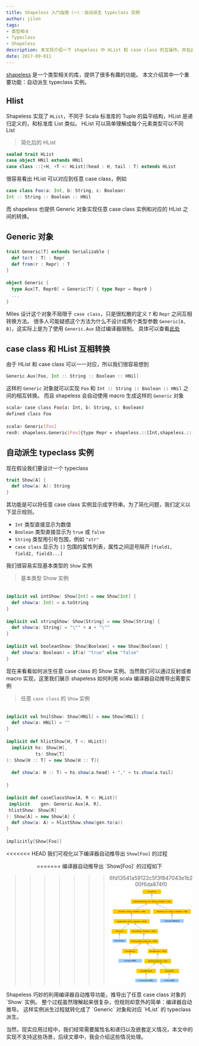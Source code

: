 ```yaml
---
title: Shapeless 入门指南（一）：自动派生 typeclass 实例
author: jilen
tags:
- 类型相关
- Typeclass
- Shapeless
description: 本文将介绍一下 shapeless 中 HList 和 case class 的互操作，并在此基础上阐述自动派生 typeclass 实例的功能。
date: 2017-09-011
---
```


[shapeless](https://github.com/milessabin/shapeless) 是一个类型相关的库，提供了很多有趣的功能。
本文介绍其中一个重要功能：自动派生 typeclass 实例。

## Hlist
Shapeless 实现了 `HList`，不同于 Scala 标准库的 Tuple 的扁平结构，HList 是递归定义的，和标准库 List 类似。
HList 可以简单理解成每个元素类型可以不同 List

> 简化后的 HList

```scala
sealed trait HList
case object HNil extends HNil
case class ::[+H, +T <: HList](head : H, tail : T) extends HList
```

很容易看出 HList 可以对应到任意 case class，例如
```scala
case class Foo(a: Int, b: String, c: Boolean)
Int :: String :: Boolean :: HNil
```

而 shapeless 也提供 Generic 对象实现任意 case class 实例和对应的 HList 之间的转换。

## Generic 对象

```scala
trait Generic[T] extends Serializable {
  def to(t : T) : Repr
  def from(r : Repr) : T
}

object Generic {
  type Aux[T, Repr0] = Generic[T] { type Repr = Repr0 }
  ...
}
```

Miles 设计这个对象不局限于 `case class`，只是很松散的定义 `T` 和 `Repr` 之间互相转换方法。
很多人可能疑惑这个方法为什么不设计成两个类型参数 `Generic[A, B]`，这实际上是为了使用 `Generic.Aux` 绕过编译器限制。
具体可以查看[此处](http://gigiigig.github.io/posts/2015/09/13/aux-pattern.html)

## case class 和 HList 互相转换

由于 HList 和 case class 可以一一对应，所以我们很容易想到
```scala
Generic.Aux[Foo, Int :: String :: Boolean :: HNil]
```
这样的 `Generic` 对象就可以实现 `Foo` 和 `Int :: String :: Boolean :: HNil` 之间的相互转换。
而且 shapeless 会自动使用 macro 生成这样的 `Generic` 对象

```bash
scala> case class Foo(a: Int, b: String, c: Boolean)
defined class Foo

scala> Generic[Foo]
res0: shapeless.Generic[Foo]{type Repr = shapeless.::[Int,shapeless.::[String,shapeless.::[Boolean,shapeless.HNil]]]} = anon$macro$4$1@42db6e8e

```


## 自动派生 typeclass 实例

现在假设我们要设计一个 typeclass

```scala
trait Show[A] {
  def show(a: A): String
}
```

其功能是可以将任意 case class 实例显示成字符串。为了简化问题，我们定义以下显示规则。

+ `Int` 类型直接显示为数值
+ `Boolean` 类型直接显示为 `true` 或 `false`
+ `String` 类型用引号包围，例如 `"str"`
+ `case class` 显示为 `[]` 包围的属性列表，属性之间逗号隔开 `[field1, field2, field3...]`

我们很容易实现基本类型的 `Show` 实例

> 基本类型 Show 实例

```scala

implicit val intShow: Show[Int] = new Show[Int] {
  def show(a: Int) = a.toString
}

implicit val stringShow: Show[String] = new Show[String] {
  def show(a: String) = "\"" + a + "\""
}

implicit val booleanShow: Show[Boolean] = new Show[Boolean] {
  def show(a: Boolean) = if(a) "true" else "false"
}
```

现在来看看如何派生任意 case class 的 Show 实例。当然我们可以通过反射或者 macro 实现，这里我们展示 shapeless 如何利用 scala 编译器自动推导出需要实例

> 任意 `case class` 的 `Show` 实例

```scala

implicit val hnilShow: Show[HNil] = new Show[HNil] {
  def show(a: HNil) = ""
}

implicit def hlistShow[H, T <: HList](
  implicit hs: Show[H],
           ts: Show[T]
): Show[H :: T] = new Show[H :: T]{

  def show(a: H :: T) = hs.show(a.head) + "," + ts.show(a.tail)

}

implicit def caseClassShow[A, R <: HList](
 implicit    gen: Generic.Aux[A, R],
 hlistShow: Show[R]
): Show[A] = new Show[A] {
  def show(a: A) = hlistShow.show(gen.to(a))
}

implicitly[Show[Foo]]
```

<<<<<<< HEAD
我们可视化以下编译器自动推导出 `Show[Foo]` 的过程
<center>
=======
编译器自动推导出 `Show[Foo]` 的过程如下

>>>>>>> 6fd13541a59122c5f3f847043e1b200f6da874f0
![编译器自动推导过程](/images/2017/09/shapeless-infer.png)
</center>
Shapeless 巧妙的利用编译器自动推导功能，推导出了任意 case class 对象的 `Show` 实例。
整个过程虽然理解起来很复杂，但规则却意外的简单：编译器自动推导。
这样实例派生过程就转化成了 `Generic` 对象和对应 `HList` 的 typeclass 派生。

当然，现实应用过程中，我们经常需要属性名和递归以及嵌套定义情况，本文中的实现不支持这些场景，后续文章中，我会介绍这些情况处理。
